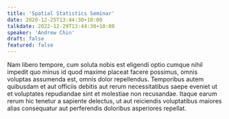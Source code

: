 ```yaml
---
title: 'Spatial Statistics Seminar'
date: 2020-12-25T13:44:30+10:00
talkdate: 2022-12-29T13:44:30+10:00
speaker: 'Andrew Chin'
draft: false
featured: false
---
```


Nam libero tempore, cum soluta nobis est eligendi optio cumque nihil impedit quo minus id quod maxime placeat facere possimus, omnis voluptas assumenda est, omnis dolor repellendus. Temporibus autem quibusdam et aut officiis debitis aut rerum necessitatibus saepe eveniet ut et voluptates repudiandae sint et molestiae non recusandae. Itaque earum rerum hic tenetur a sapiente delectus, ut aut reiciendis voluptatibus maiores alias consequatur aut perferendis doloribus asperiores repellat.
